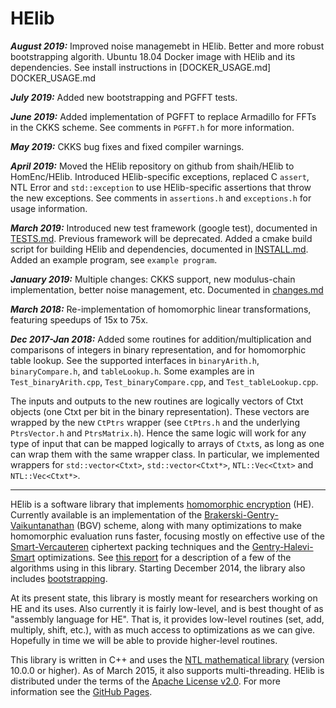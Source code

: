 HElib
=====
***August 2019:*** Improved noise managemebt in HElib.
Better and more robust bootstrapping algorith.
Ubuntu 18.04 Docker image with HElib and its dependencies. 
See install instructions in [DOCKER_USAGE.md] DOCKER_USAGE.md

***July 2019:*** Added new bootstrapping and PGFFT tests.

***June 2019:*** Added implementation of PGFFT to replace Armadillo for FFTs in
the CKKS scheme. See comments in `PGFFT.h` for more information.

***May 2019:*** CKKS bug fixes and fixed compiler warnings.

***April 2019:*** Moved the HElib repository on github from shaih/HElib to
HomEnc/HElib. Introduced HElib-specific exceptions, replaced C `assert`, NTL
Error and `std::exception` to use HElib-specific assertions that throw the new
exceptions. See comments in `assertions.h` and `exceptions.h` for usage
information.

***March 2019:*** Introduced new test framework (google test), documented in
[TESTS.md](TESTS.md). Previous framework will be deprecated. Added a cmake
build script for building HElib and dependencies, documented in
[INSTALL.md](INSTALL.md). Added an example program, see `example program`.

***January 2019:*** Multiple changes: CKKS support, new modulus-chain
implementation, better noise management, etc. Documented in
[changes.md](changes.md)

***March 2018:*** Re-implementation of homomorphic linear transformations,
featuring speedups of 15x to 75x.

***Dec 2017-Jan 2018:*** Added some routines for addition/multiplication and
comparisons of integers in binary representation, and for homomorphic table
lookup. See the supported interfaces in `binaryArith.h`, `binaryCompare.h`,
and `tableLookup.h`. Some examples are in `Test_binaryArith.cpp`,
`Test_binaryCompare.cpp`, and `Test_tableLookup.cpp`.

The inputs and outputs to the new routines are logically vectors of Ctxt objects
(one Ctxt per bit in the binary representation). These vectors are wrapped by
the new `CtPtrs` wrapper (see `CtPtrs.h` and the underlying `PtrsVector.h` and
`PtrsMatrix.h`).  Hence the same logic will work for any type of input that can
be mapped logically to arrays of `Ctxt`s, as long as one can wrap them with the
same wrapper class. In particular, we implemented wrappers for
`std::vector<Ctxt>`, `std::vector<Ctxt*>`, `NTL::Vec<Ctxt>` and
`NTL::Vec<Ctxt*>`.

-----------------------------------------------------------------------------
HElib is a software library that implements [homomorphic encryption][6] (HE).
Currently available is an implementation of the
[Brakerski-Gentry-Vaikuntanathan][1] (BGV) scheme, along with many
optimizations to make homomorphic evaluation runs faster, focusing mostly on
effective use of the [Smart-Vercauteren][2] ciphertext packing techniques and
the [Gentry-Halevi-Smart][3] optimizations. See [this report][7] for a
description of a few of the algorithms using in this library. Starting
December 2014, the library also includes [bootstrapping][8].

At its present state, this library is mostly meant for researchers working on
HE and its uses. Also currently it is fairly low-level, and is best thought of
as "assembly language for HE". That is, it provides low-level routines (set,
add, multiply, shift, etc.), with as much access to optimizations as we can
give. Hopefully in time we will be able to provide higher-level routines.

This library is written in C++ and uses the [NTL mathematical library][4]
(version 10.0.0 or higher). As of March 2015, it also supports multi-threading.
HElib is distributed under the terms of the [Apache License v2.0][5].
For more information see the [GitHub Pages][9].

  [1]: http://eprint.iacr.org/2011/277       "BGV12"
  [2]: http://eprint.iacr.org/2011/133       "SV11"
  [3]: http://eprint.iacr.org/2012/099       "GHS12"
  [4]: http://www.shoup.net/ntl/             "NTL"
  [5]: http://www.apache.org/licenses/LICENSE-2.0  "Apache-v2.0"
  [6]: http://en.wikipedia.org/wiki/Homomorphic_encryption "Homomorphic encryption"
  [7]: http://eprint.iacr.org/2014/106       "algorithms"
  [8]: http://eprint.iacr.org/2014/873       "bootstrapping"
  [9]: https://github.com/homenc/HElib       "GitHubPages"
